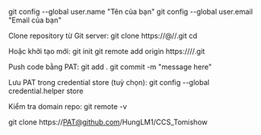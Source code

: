 git config --global user.name "Tên của bạn"
git config --global user.email "Email của bạn"

Clone repository từ Git server:
git clone https://<username>@<domain>/<username>/<repository>.git
cd <repository>

Hoặc khởi tạo mới:
git init
git remote add origin https://<domain>/<username>/<repository>.git

Push code bằng PAT:
git add .
git commit -m "message here"

Lưu PAT trong credential store (tuỳ chọn):
git config --global credential.helper store


Kiểm tra domain repo:
git remote -v

git clone https://PAT@github.com/HungLM1/CCS_Tomishow
